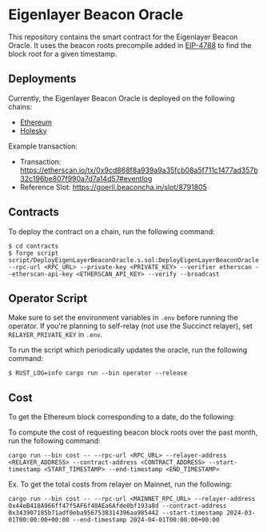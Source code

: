 # Eigenlayer Beacon Oracle

This repository contains the smart contract for the Eigenlayer Beacon Oracle. It uses the beacon roots precompile added in [EIP-4788](https://eips.ethereum.org/EIPS/eip-4788) to find the block root for a given timestamp.

## Deployments

Currently, the Eigenlayer Beacon Oracle is deployed on the following chains: 

- [Ethereum](https://etherscan.io/address/0x343907185b71adf0eba9567538314396aa985442)
- [Holesky](https://holesky.etherscan.io/address/0x4C116BB629bff7A8373c2378bBd919f8349B8f25#events)

Example transaction:
- Transaction: https://etherscan.io/tx/0x9cd868f8a939a9a35fcb08a5f711c1477ad357b32c196be807f990a7d7a14d57#eventlog
- Reference Slot: https://goerli.beaconcha.in/slot/8791805

## Contracts

To deploy the contract on a chain, run the following command:

```shell
$ cd contracts
$ forge script script/DeployEigenLayerBeaconOracle.s.sol:DeployEigenLayerBeaconOracle --rpc-url <RPC_URL> --private-key <PRIVATE_KEY> --verifier etherscan --etherscan-api-key <ETHERSCAN_API_KEY> --verify --broadcast
```

## Operator Script

Make sure to set the environment variables in `.env` before running the operator. If you're planning to self-relay (not use the Succinct relayer), set `RELAYER_PRIVATE_KEY` in `.env`.

To run the script which periodically updates the oracle, run the following command:

```shell
$ RUST_LOG=info cargo run --bin operator --release
```

## Cost
To get the Ethereum block corresponding to a date, do the following:

To compute the cost of requesting beacon block roots over the past month, run the following command:

```shell
cargo run --bin cost -- --rpc-url <RPC_URL> --relayer-address <RELAYER_ADDRESS> --contract-address <CONTRACT_ADDRESS> --start-timestamp <START_TIMESTAMP> --end-timestamp <END_TIMESTAMP>
```

Ex. To get the total costs from relayer on Mainnet, run the following:
```shell
cargo run --bin cost -- --rpc-url <MAINNET_RPC_URL> --relayer-address 0x44eB418A966ff47f5AF6f48AEa6Afde0bf193a8d --contract-address 0x343907185b71adf0eba9567538314396aa985442 --start-timestamp 2024-03-01T00:00:00+00:00 --end-timestamp 2024-04-01T00:00:00+00:00
```
